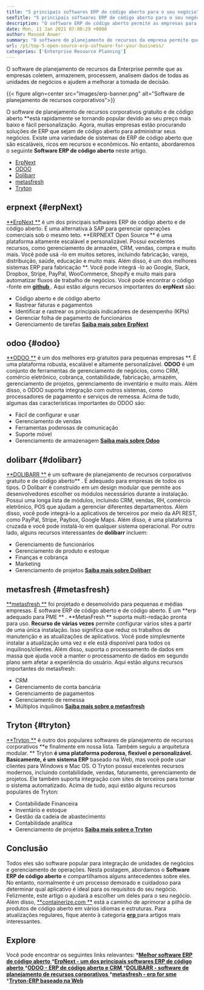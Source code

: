```yaml
---
title: "5 principais softwares ERP de código aberto para o seu negócio" 
seoTitle: "5 principais softwares ERP de código aberto para o seu negócio" 
description: "O software ERP de código aberto permite as empresas para integrar e gerenciar todas as unidades de negócios de uma única suíte de maneira econômica." 
date: Mon, 11 Jan 2021 07:00:29 +0000
author: Masood Anwer
summary: "O software de planejamento de recursos da empresa permite que as empresas coletem, armazenem, processem, analisem dados de todas as unidades de negócios e ajudem a melhorar a tomada de decisões." 
url: /pt/top-5-open-source-erp-software-for-your-business/
categories: ['Enterprise Resource Planning']
---
```


O software de planejamento de recursos da Enterprise permite que as empresas coletem, armazenem, processem, analisem dados de todas as unidades de negócios e ajudem a melhorar a tomada de decisão.

{{< figure align=center src="images/erp-banner.png" alt="Software de planejamento de recursos corporativos">}}

O software de planejamento de recursos corporativos gratuito e de código aberto **está rapidamente se tornando popular devido ao seu preço mais baixo e fácil personalização. Agora, muitas empresas estão procurando soluções de ERP que sejam de código aberto para administrar seus negócios. Existe uma variedade de sistemas de ERP de código aberto que são escaláveis, ricos em recursos e econômicos. No entanto, abordaremos o seguinte  **Software ERP de código aberto**   neste artigo.
  * [ErpNext][1]
  * [ODOO][2]
  * [Dolibarr][3]
  * [metasfresh][4]
  * [Tryton][5]

## erpnext   {#erpNext}
[**ErpNext **][6] é um dos principais softwares ERP de código aberto e de código aberto. É uma alternativa à SAP para gerenciar operações comerciais sob o mesmo teto.  **ERPNEXT Open Source **  é uma plataforma altamente escalável e personalizável. Possui excelentes recursos, como gerenciamento de armazém, CRM, vendas, compra e muito mais. Você pode usá -lo em muitos setores, incluindo fabricação, varejo, distribuição, saúde, educação e muito mais. Além disso, é um dos melhores sistemas ERP para fabricação **. Você pode integrá -lo ao Google, Slack, Dropbox, Stripe, PayPal, WooCommerce, Shopify e muito mais para automatizar fluxos de trabalho de negócios. Você pode encontrar o código -fonte em [ **github**  ][7].
Aqui estão alguns recursos importantes do **erpNext**  são:
  * Código aberto e de código aberto
  * Rastrear faturas e pagamentos
  * Identificar e rastrear os principais indicadores de desempenho (KPIs)
  * Gerenciar folha de pagamento de funcionários
  * Gerenciamento de tarefas
[**Saiba mais sobre ErpNext** ][8]

## odoo   {#odoo}
[**ODOO **][9] é um dos melhores erp gratuitos para pequenas empresas **. É uma plataforma robusta, escalável e altamente personalizável.  **ODOO**   é um conjunto de ferramentas de gerenciamento de negócios, como CRM, comércio eletrônico, cobrança, contabilidade, fabricação, armazém, gerenciamento de projetos, gerenciamento de inventário e muito mais. Além disso, o ODOO suporta integração com outros sistemas, como processadores de pagamento e serviços de remessa.
Acima de tudo, algumas das características importantes do ODOO são:
  * Fácil de configurar e usar
  * Gerenciamento de vendas
  * Ferramentas poderosas de comunicação
  * Suporte móvel
  * Gerenciamento de armazenagem
[**Saiba mais sobre Odoo** ][10]

## dolibarr   {#dolibarr}
[**DOLIBARR **][11] é um software de planejamento de recursos corporativos gratuito e de código aberto** . É adequado para empresas de todos os tipos. O Dolibarr é construído em um design modular que permite aos desenvolvedores escolher os módulos necessários durante a instalação. Possui uma longa lista de módulos, incluindo CRM, vendas, RH, comércio eletrônico, POS que ajudam a gerenciar diferentes departamentos. Além disso, você pode integrá-lo a aplicativos de terceiros por meio da API REST, como PayPal, Stripe, Paybox, Google Maps. Além disso, é uma plataforma cruzada e você pode instalá-lo em qualquer sistema operacional.
Por outro lado, alguns recursos interessantes de **dolibarr**  incluem:
  * Gerenciamento de funcionários
  * Gerenciamento de produto e estoque
  * Finanças e cobrança
  * Marketing
  * Gerenciamento de projetos
[**Saiba mais sobre Dolibarr** ][12]

## metasfresh   {#metasfresh}
[**metasfresh **][13] foi projetado e desenvolvido para pequenas e médias empresas. É software ERP de código aberto e de código aberto. É um  **erp adequado para PME ** .  **MetasFresh **  suporta multi-redação pronta para uso.  **Recurso de várias vezes**   permite configurar vários sites a partir de uma única instalação. Isso significa que reduz os trabalhos de manutenção e as atualizações de aplicativos. Você pode simplesmente instalar a atualização uma vez e ele está disponível para todos os inquilinos/clientes. Além disso, suporta o processamento de dados em massa que ajuda você a manter o processamento de dados em segundo plano sem afetar a experiência do usuário.
Aqui estão alguns recursos importantes do metasfresh:
  * CRM
  * Gerenciamento de conta bancária
  * Gerenciamento de pagamentos
  * Gerenciamento de remessa
  * Múltiplos inquilinos
[**Saiba mais sobre o metasfresh** ][14]

## Tryton   {#tryton}
[**Tryton **][15] é outro dos populares softwares de planejamento de recursos corporativos  **e finalmente em nossa lista. Também seguiu a arquitetura modular. **  Tryton  **é uma plataforma poderosa, flexível e personalizável. Basicamente, é um sistema ERP**   baseado na Web, mas você pode usar clientes para Windows e Mac OS. O Tryton possui excelentes recursos modernos, incluindo contabilidade, vendas, faturamento, gerenciamento de projetos. Ele também suporta integração com sites de terceiros para tornar o sistema automatizado.
Acima de tudo, aqui estão alguns recursos populares de Tryton:
  * Contabilidade Financeira
  * Inventário e estoque
  * Gestão da cadeia de abastecimento
  * Contabilidade analítica
  * Gerenciamento de projetos
[**Saiba mais sobre o Tryton** ][16]

## Conclusão
Todos eles são software popular para integração de unidades de negócios e gerenciamento de operações. Nesta postagem, abordamos o **Software ERP de código aberto**  e compartilhamos alguns antecedentes sobre eles. No entanto, normalmente é um processo demorado e cuidadoso para determinar qual aplicativo é ideal para os requisitos do seu negócio. Felizmente, este artigo o ajudará a escolher um deles para o seu negócio.
Além disso, [**containerize.com **][17] está a caminho de aprimorar a pilha de produtos de código aberto em vários idiomas e estruturas. Para atualizações regulares, fique atento à categoria [ **erp**  ][18] para artigos mais interessantes.

## Explore
Você pode encontrar os seguintes links relevantes:
  *[**Melhor software ERP de código aberto** ][19]
  *[**ErpNext - um dos principais softwares ERP de código aberto** ][20]
  *[**ODOO - ERP de código aberto e CRM** ][21]
  *[**DOLIBARR - software de planejamento de recursos corporativos** ][12]
  *[**metasfresh - erp for sme** ][14]
  *[**Tryton-ERP baseado na Web** ][16]

  
[1]: #ERPNext
[2]: #Odoo
[3]: #Dolibarr
[4]: #metasfresh
[5]: #Tryton
[6]: https://products.containerize.com/erp/erpnext/
[7]: https://github.com/frappe/erpnext
[8]: https://erpnext.com/
[9]: https://products.containerize.com/erp/odoo/
[10]: https://www.odoo.com
[11]: https://products.containerize.com/erp/dolibarr/
[12]: https://products.containerize.com/erp/dolibarr
[13]: https://products.containerize.com/erp/metasfresh/
[14]: https://products.containerize.com/erp/metasfresh
[15]: https://products.containerize.com/erp/tryton/
[16]: https://products.containerize.com/erp/tryton
[17]: https://containerize.com
[18]: https://blog.containerize.com/category/enterprise-resource-planning/
[19]: https://products.containerize.com/erp
[20]: https://products.containerize.com/erp/erpnext
[21]: https://products.containerize.com/erp/odoo
